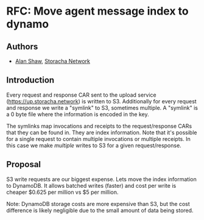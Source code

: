 # RFC: Move agent message index to dynamo

## Authors

- [Alan Shaw](https://github.com/alanshaw), [Storacha Network](https://storacha.network/)

## Introduction

Every request and response CAR sent to the upload service (https://up.storacha.network) is written to S3. Additionally for every request and response we write a "symlink" to S3, sometimes multiple. A "symlink" is a 0 byte file where the information is encoded in the key.

The symlinks map invocations and receipts to the request/response CARs that they can be found in. They are index information. Note that it's possible for a single request to contain multiple invocations or multiple receipts. In this case we make _multiple_ writes to S3 for a given request/response.

## Proposal

S3 write requests are our biggest expense. Lets move the index information to DynamoDB. It allows batched writes (faster) and cost per write is cheaper $0.625 per million vs $5 per million.

Note: DynamoDB storage costs are more expensive than S3, but the cost difference is likely negligible due to the small amount of data being stored.
